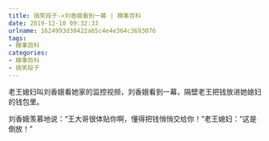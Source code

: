 ```yaml
---
title: 搞笑段子->刘香娥看到一幕 | 糗事百科
date: 2019-12-10 09:32:33
urlname: 1624993d30422a65c4e4e364c3693076
tags: 
- 糗事百科
categories:
- 糗事百科
- 搞笑段子
---
```

老王媳妇叫刘香娥看她家的监控视频，刘香娥看到一幕，隔壁老王把钱放进她媳妇的钱包里。

刘香娥羡慕地说：“王大哥很体贴你啊，懂得把钱悄悄交给你！”老王媳妇：“这是倒放！”


